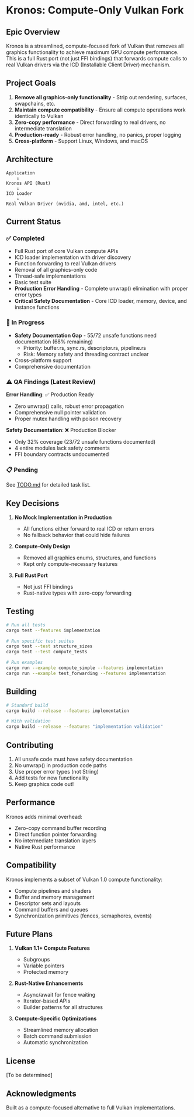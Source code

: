 # Kronos: Compute-Only Vulkan Fork

## Epic Overview

Kronos is a streamlined, compute-focused fork of Vulkan that removes all graphics functionality to achieve maximum GPU compute performance. This is a full Rust port (not just FFI bindings) that forwards compute calls to real Vulkan drivers via the ICD (Installable Client Driver) mechanism.

## Project Goals

1. **Remove all graphics-only functionality** - Strip out rendering, surfaces, swapchains, etc.
2. **Maintain compute compatibility** - Ensure all compute operations work identically to Vulkan
3. **Zero-copy performance** - Direct forwarding to real drivers, no intermediate translation
4. **Production-ready** - Robust error handling, no panics, proper logging
5. **Cross-platform** - Support Linux, Windows, and macOS

## Architecture

```
Application
    ↓
Kronos API (Rust)
    ↓
ICD Loader
    ↓
Real Vulkan Driver (nvidia, amd, intel, etc.)
```

## Current Status

### ✅ Completed
- Full Rust port of core Vulkan compute APIs
- ICD loader implementation with driver discovery
- Function forwarding to real Vulkan drivers
- Removal of all graphics-only code
- Thread-safe implementations
- Basic test suite
- **Production Error Handling** - Complete unwrap() elimination with proper error types
- **Critical Safety Documentation** - Core ICD loader, memory, device, and instance functions

### 🚧 In Progress
- **Safety Documentation Gap** - 55/72 unsafe functions need documentation (68% remaining)
  - Priority: buffer.rs, sync.rs, descriptor.rs, pipeline.rs
  - Risk: Memory safety and threading contract unclear
- Cross-platform support
- Comprehensive documentation

### ⚠️ QA Findings (Latest Review)
**Error Handling**: ✅ Production Ready
- Zero unwrap() calls, robust error propagation
- Comprehensive null pointer validation
- Proper mutex handling with poison recovery

**Safety Documentation**: ❌ Production Blocker  
- Only 32% coverage (23/72 unsafe functions documented)
- 4 entire modules lack safety comments
- FFI boundary contracts undocumented

### 📋 Pending
See [TODO.md](TODO.md) for detailed task list.

## Key Decisions

1. **No Mock Implementation in Production**
   - All functions either forward to real ICD or return errors
   - No fallback behavior that could hide failures

2. **Compute-Only Design**
   - Removed all graphics enums, structures, and functions
   - Kept only compute-necessary features

3. **Full Rust Port**
   - Not just FFI bindings
   - Rust-native types with zero-copy forwarding

## Testing

```bash
# Run all tests
cargo test --features implementation

# Run specific test suites
cargo test --test structure_sizes
cargo test --test compute_tests

# Run examples
cargo run --example compute_simple --features implementation
cargo run --example test_forwarding --features implementation
```

## Building

```bash
# Standard build
cargo build --release --features implementation

# With validation
cargo build --release --features "implementation validation"
```

## Contributing

1. All unsafe code must have safety documentation
2. No unwrap() in production code paths
3. Use proper error types (not String)
4. Add tests for new functionality
5. Keep graphics code out!

## Performance

Kronos adds minimal overhead:
- Zero-copy command buffer recording
- Direct function pointer forwarding
- No intermediate translation layers
- Native Rust performance

## Compatibility

Kronos implements a subset of Vulkan 1.0 compute functionality:
- Compute pipelines and shaders
- Buffer and memory management
- Descriptor sets and layouts
- Command buffers and queues
- Synchronization primitives (fences, semaphores, events)

## Future Plans

1. **Vulkan 1.1+ Compute Features**
   - Subgroups
   - Variable pointers
   - Protected memory

2. **Rust-Native Enhancements**
   - Async/await for fence waiting
   - Iterator-based APIs
   - Builder patterns for all structures

3. **Compute-Specific Optimizations**
   - Streamlined memory allocation
   - Batch command submission
   - Automatic synchronization

## License

[To be determined]

## Acknowledgments

Built as a compute-focused alternative to full Vulkan implementations.
